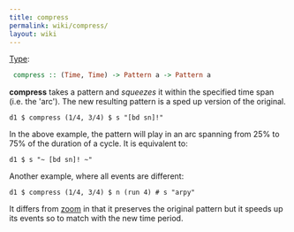 ```yaml
---
title: compress
permalink: wiki/compress/
layout: wiki
---
```


[Type](/wiki/Type_signatures "wikilink"):

``` haskell
 compress :: (Time, Time) -> Pattern a -> Pattern a 
```

**compress** takes a pattern and *squeezes* it within the specified time
span (i.e. the 'arc'). The new resulting pattern is a sped up version of
the original.

    d1 $ compress (1/4, 3/4) $ s "[bd sn]!"

In the above example, the pattern will play in an arc spanning from 25%
to 75% of the duration of a cycle. It is equivalent to:

    d1 $ s "~ [bd sn]! ~"

Another example, where all events are different:

    d1 $ compress (1/4, 3/4) $ n (run 4) # s "arpy"

It differs from [zoom](zoom "wikilink") in that it preserves the
original pattern but it speeds up its events so to match with the new
time period.
